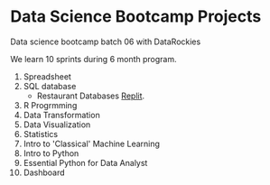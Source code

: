 # Data Science Bootcamp Projects

Data science bootcamp batch 06 with DataRockies

We learn 10 sprints during 6 month program.

1. Spreadsheet
2. SQL database
   - Restaurant Databases [Replit](https://replit.com/@NppEllermann/SQLhomeworkbatch6).   
3. R Progrmming
4. Data Transformation
5. Data Visualization
6. Statistics
7. Intro to 'Classical' Machine Learning
8. Intro to Python
9. Essential Python for Data Analyst
10. Dashboard
